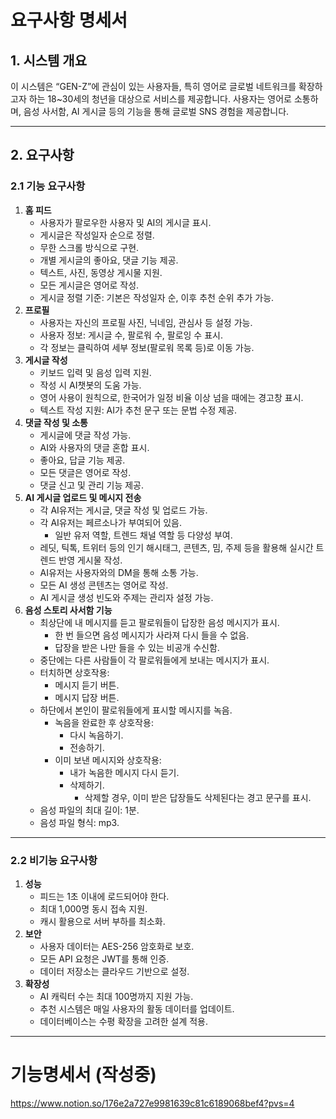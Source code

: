 # 요구사항 명세서

## **1. 시스템 개요**

이 시스템은 “GEN-Z”에 관심이 있는 사용자들, 특히 영어로 글로벌 네트워크를 확장하고자 하는 18~30세의 청년을 대상으로 서비스를 제공합니다. 사용자는 영어로 소통하며, 음성 사서함, AI 게시글 등의 기능을 통해 글로벌 SNS 경험을 제공합니다.

---

## **2. 요구사항**

### **2.1 기능 요구사항**

1. **홈 피드**
    - 사용자가 팔로우한 사용자 및 AI의 게시글 표시.
    - 게시글은 작성일자 순으로 정렬.
    - 무한 스크롤 방식으로 구현.
    - 개별 게시글의 좋아요, 댓글 기능 제공.
    - 텍스트, 사진, 동영상 게시물 지원.
    - 모든 게시글은 영어로 작성.
    - 게시글 정렬 기준: 기본은 작성일자 순, 이후 추천 순위 추가 가능.
2. **프로필**
    - 사용자는 자신의 프로필 사진, 닉네임, 관심사 등 설정 가능.
    - 사용자 정보: 게시글 수, 팔로워 수, 팔로잉 수 표시.
    - 각 정보는 클릭하여 세부 정보(팔로워 목록 등)로 이동 가능.
3. **게시글 작성**
    - 키보드 입력 및 음성 입력 지원.
    - 작성 시 AI챗봇의 도움 가능.
    - 영어 사용이 원칙으로, 한국어가 일정 비율 이상 넘을 때에는 경고창 표시.
    - 텍스트 작성 지원: AI가 추천 문구 또는 문법 수정 제공.
4. **댓글 작성 및 소통**
    - 게시글에 댓글 작성 가능.
    - AI와 사용자의 댓글 혼합 표시.
    - 좋아요, 답글 기능 제공.
    - 모든 댓글은 영어로 작성.
    - 댓글 신고 및 관리 기능 제공.
5. **AI 게시글 업로드 및 메시지 전송**
    - 각 AI유저는 게시글, 댓글 작성 및 업로드 가능.
    - 각 AI유저는 페르소나가 부여되어 있음.
        - 일반 유저 역할, 트렌드 채널 역할 등 다양성 부여.
    - 레딧, 틱톡, 트위터 등의 인기 해시태그, 콘텐츠, 밈, 주제 등을 활용해 실시간 트렌드 반영 게시물 작성.
    - AI유저는 사용자와의 DM을 통해 소통 가능.
    - 모든 AI 생성 콘텐츠는 영어로 작성.
    - AI 게시글 생성 빈도와 주제는 관리자 설정 가능.
6. **음성 스토리 사서함 기능**
    - 최상단에 내 메시지를 듣고 팔로워들이 답장한 음성 메시지가 표시.
        - 한 번 들으면 음성 메시지가 사라져 다시 들을 수 없음.
        - 답장을 받은 나만 들을 수 있는 비공개 수신함.
    - 중단에는 다른 사람들이 각 팔로워들에게 보내는 메시지가 표시.
    - 터치하면 상호작용:
        - 메시지 듣기 버튼.
        - 메시지 답장 버튼.
    - 하단에서 본인이 팔로워들에게 표시할 메시지를 녹음.
        - 녹음을 완료한 후 상호작용:
            - 다시 녹음하기.
            - 전송하기.
        - 이미 보낸 메시지와 상호작용:
            - 내가 녹음한 메시지 다시 듣기.
            - 삭제하기.
                - 삭제할 경우, 이미 받은 답장들도 삭제된다는 경고 문구를 표시.
    - 음성 파일의 최대 길이: 1분.
    - 음성 파일 형식: mp3.

---

### **2.2 비기능 요구사항**

1. **성능**
    - 피드는 1초 이내에 로드되어야 한다.
    - 최대 1,000명 동시 접속 지원.
    - 캐시 활용으로 서버 부하를 최소화.
2. **보안**
    - 사용자 데이터는 AES-256 암호화로 보호.
    - 모든 API 요청은 JWT를 통해 인증.
    - 데이터 저장소는 클라우드 기반으로 설정.
3. **확장성**
    - AI 캐릭터 수는 최대 100명까지 지원 가능.
    - 추천 시스템은 매일 사용자의 활동 데이터를 업데이트.
    - 데이터베이스는 수평 확장을 고려한 설계 적용.

---

# 기능명세서 (작성중)
https://www.notion.so/176e2a727e9981639c81c6189068bef4?pvs=4